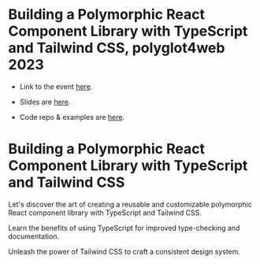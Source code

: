 # Building a Polymorphic React Component Library with TypeScript and Tailwind CSS, polyglot4web 2023

- Link to the event [here](https://polyglot4dev.com/2023.html).

- Slides are [here](https://docs.google.com/presentation/d/1CjYIMQgdY3Ou4W5H1YvLkkKbC5poL3b7PaT_wGrrgzs/edit).

- Code repo & examples are [here](https://github.com/petarivanovv9/polymorphic-react-component-library).

# Building a Polymorphic React Component Library with TypeScript and Tailwind CSS

Let's discover the art of creating a reusable and customizable polymorphic React component library with TypeScript and Tailwind CSS.

Learn the benefits of using TypeScript for improved type-checking and documentation.

Unleash the power of Tailwind CSS to craft a consistent design system.
